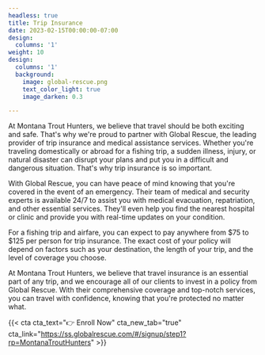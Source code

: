 ```yaml
---
headless: true
title: Trip Insurance
date: 2023-02-15T00:00:00-07:00
design:
  columns: '1'
weight: 10
design:
  columns: '1'
  background:
    image: global-rescue.png
    text_color_light: true
    image_darken: 0.3

---
```


At Montana Trout Hunters, we believe that travel should be both exciting and safe. That's why we're proud to partner with Global Rescue, the leading provider of trip insurance and medical assistance services. Whether you're traveling domestically or abroad for a fishing trip, a sudden illness, injury, or natural disaster can disrupt your plans and put you in a difficult and dangerous situation. That's why trip insurance is so important.

With Global Rescue, you can have peace of mind knowing that you're covered in the event of an emergency. Their team of medical and security experts is available 24/7 to assist you with medical evacuation, repatriation, and other essential services. They'll even help you find the nearest hospital or clinic and provide you with real-time updates on your condition.

For a fishing trip and airfare, you can expect to pay anywhere from $75 to $125 per person for trip insurance. The exact cost of your policy will depend on factors such as your destination, the length of your trip, and the level of coverage you choose.

At Montana Trout Hunters, we believe that travel insurance is an essential part of any trip, and we encourage all of our clients to invest in a policy from Global Rescue. With their comprehensive coverage and top-notch services, you can travel with confidence, knowing that you're protected no matter what.

{{< cta cta_text="👉 Enroll Now" cta_new_tab="true" cta_link="https://ss.globalrescue.com/#/signup/step1?rp=MontanaTroutHunters" >}}
